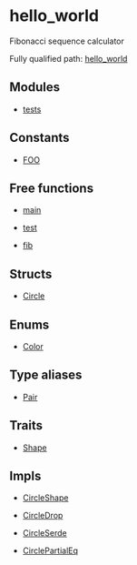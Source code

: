 # hello_world

Fibonacci sequence calculator

Fully qualified path: [hello_world](./hello_world.md)

## Modules

- [tests](./hello_world-tests.md)

## Constants

- [FOO](./hello_world-FOO.md)

## Free functions

- [main](./hello_world-main.md)

- [test](./hello_world-test.md)

- [fib](./hello_world-fib.md)

## Structs

- [Circle](./hello_world-Circle.md)

## Enums

- [Color](./hello_world-Color.md)

## Type aliases

- [Pair](./hello_world-Pair.md)

## Traits

- [Shape](./hello_world-Shape.md)

## Impls

- [CircleShape](./hello_world-CircleShape.md)

- [CircleDrop](./hello_world-CircleDrop.md)

- [CircleSerde](./hello_world-CircleSerde.md)

- [CirclePartialEq](./hello_world-CirclePartialEq.md)

